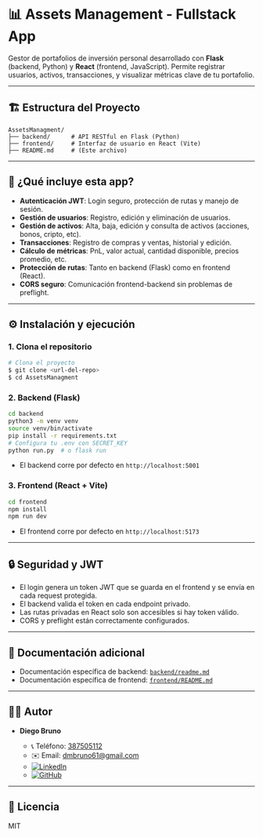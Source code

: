 # 📊 Assets Management - Fullstack App

Gestor de portafolios de inversión personal desarrollado con **Flask** (backend, Python) y **React** (frontend, JavaScript). Permite registrar usuarios, activos, transacciones, y visualizar métricas clave de tu portafolio.

---

## 🏗️ Estructura del Proyecto

```
AssetsManagment/
├── backend/      # API RESTful en Flask (Python)
├── frontend/     # Interfaz de usuario en React (Vite)
├── README.md     # (Este archivo)
```

---

## 🚀 ¿Qué incluye esta app?

- **Autenticación JWT**: Login seguro, protección de rutas y manejo de sesión.
- **Gestión de usuarios**: Registro, edición y eliminación de usuarios.
- **Gestión de activos**: Alta, baja, edición y consulta de activos (acciones, bonos, cripto, etc).
- **Transacciones**: Registro de compras y ventas, historial y edición.
- **Cálculo de métricas**: PnL, valor actual, cantidad disponible, precios promedio, etc.
- **Protección de rutas**: Tanto en backend (Flask) como en frontend (React).
- **CORS seguro**: Comunicación frontend-backend sin problemas de preflight.

---

## ⚙️ Instalación y ejecución

### 1. Clona el repositorio

```bash
# Clona el proyecto
$ git clone <url-del-repo>
$ cd AssetsManagment
```

### 2. Backend (Flask)

```bash
cd backend
python3 -m venv venv
source venv/bin/activate
pip install -r requirements.txt
# Configura tu .env con SECRET_KEY
python run.py  # o flask run
```

- El backend corre por defecto en `http://localhost:5001`

### 3. Frontend (React + Vite)

```bash
cd frontend
npm install
npm run dev
```

- El frontend corre por defecto en `http://localhost:5173`

---

## 🔒 Seguridad y JWT

- El login genera un token JWT que se guarda en el frontend y se envía en cada request protegida.
- El backend valida el token en cada endpoint privado.
- Las rutas privadas en React solo son accesibles si hay token válido.
- CORS y preflight están correctamente configurados.

---

## 📁 Documentación adicional

- Documentación específica de backend: [`backend/readme.md`](backend/readme.md)
- Documentación específica de frontend: [`frontend/README.md`](frontend/README.md)

---

## 👨‍💻 Autor

- **Diego Bruno**

  - 📞 Teléfono: [387505112](tel:387505112)
  - ✉️ Email: [dmbruno61@gmail.com](mailto:dmbruno61@gmail.com)
  - [![LinkedIn](https://img.shields.io/badge/LinkedIn-blue?logo=linkedin)](https://www.linkedin.com/in/diego-martin-bruno/)
  - [![GitHub](https://img.shields.io/badge/GitHub-black?logo=github)](https://github.com/dmbruno)

---

## 📝 Licencia

MIT
